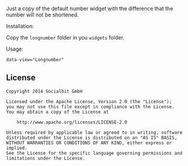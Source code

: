 Just a copy of the default number widget with the difference that the number will not be shortened.

Installation:

Copy the `longnumber` folder in you `widgets` folder.

Usage:

`data-view="Longnumber"`


## License  
    Copyright 2014 Socialbit GmbH

    Licensed under the Apache License, Version 2.0 (the "License");
    you may not use this file except in compliance with the License.
    You may obtain a copy of the License at

        http://www.apache.org/licenses/LICENSE-2.0

    Unless required by applicable law or agreed to in writing, software
    distributed under the License is distributed on an "AS IS" BASIS,
    WITHOUT WARRANTIES OR CONDITIONS OF ANY KIND, either express or implied.
    See the License for the specific language governing permissions and
    limitations under the License.   

